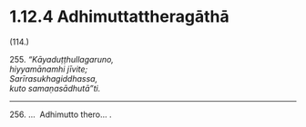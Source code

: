 # 1.12.4 Adhimuttattheragāthā

(114.)

255\. _“Kāyaduṭṭhullagaruno,_  
_hiyyamānamhi jīvite;_  
_Sarīrasukhagiddhassa,_  
_kuto samaṇasādhutā”ti._  

---

256\. …  Adhimutto thero… .

